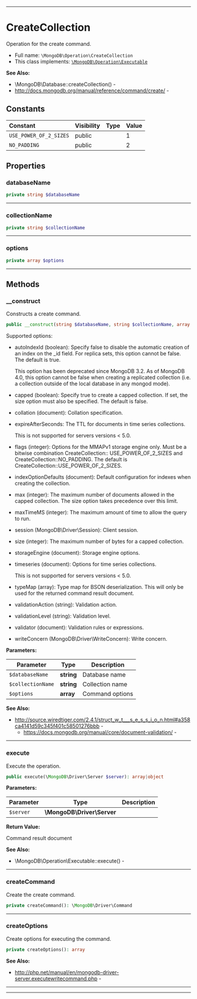 ***

# CreateCollection

Operation for the create command.

* Full name: `\MongoDB\Operation\CreateCollection`
* This class implements:
  [`\MongoDB\Operation\Executable`](./Executable.md)

**See Also:**

* \MongoDB\Database::createCollection() -
* http://docs.mongodb.org/manual/reference/command/create/ -

## Constants

| Constant | Visibility | Type | Value |
|:---------|:-----------|:-----|:------|
|`USE_POWER_OF_2_SIZES`|public| |1|
|`NO_PADDING`|public| |2|

## Properties

### databaseName

```php
private string $databaseName
```

***

### collectionName

```php
private string $collectionName
```

***

### options

```php
private array $options
```

***

## Methods

### __construct

Constructs a create command.

```php
public __construct(string $databaseName, string $collectionName, array $options = []): mixed
```

Supported options:

* autoIndexId (boolean): Specify false to disable the automatic creation of an index on the _id field. For replica sets,
  this option cannot be false. The default is true.

  This option has been deprecated since MongoDB 3.2. As of MongoDB 4.0, this option cannot be false when creating a
  replicated collection
  (i.e. a collection outside of the local database in any mongod mode).

* capped (boolean): Specify true to create a capped collection. If set, the size option must also be specified. The
  default is false.

* collation (document): Collation specification.

* expireAfterSeconds: The TTL for documents in time series collections.

  This is not supported for servers versions < 5.0.

* flags (integer): Options for the MMAPv1 storage engine only. Must be a bitwise combination CreateCollection::
  USE_POWER_OF_2_SIZES and CreateCollection::NO_PADDING. The default is CreateCollection::USE_POWER_OF_2_SIZES.

* indexOptionDefaults (document): Default configuration for indexes when creating the collection.

* max (integer): The maximum number of documents allowed in the capped collection. The size option takes precedence over
  this limit.

* maxTimeMS (integer): The maximum amount of time to allow the query to run.

* session (MongoDB\Driver\Session): Client session.

* size (integer): The maximum number of bytes for a capped collection.

* storageEngine (document): Storage engine options.

* timeseries (document): Options for time series collections.

  This is not supported for servers versions < 5.0.

* typeMap (array): Type map for BSON deserialization. This will only be used for the returned command result document.

* validationAction (string): Validation action.

* validationLevel (string): Validation level.

* validator (document): Validation rules or expressions.

* writeConcern (MongoDB\Driver\WriteConcern): Write concern.

**Parameters:**

| Parameter | Type | Description |
|-----------|------|-------------|
| `$databaseName` | **string** | Database name |
| `$collectionName` | **string** | Collection name |
| `$options` | **array** | Command options |

**See Also:**

* http://source.wiredtiger.com/2.4.1/struct_w_t___s_e_s_s_i_o_n.html#a358ca4141d59c345f401c58501276bbb -
  * https://docs.mongodb.org/manual/core/document-validation/ -

***

### execute

Execute the operation.

```php
public execute(\MongoDB\Driver\Server $server): array|object
```

**Parameters:**

| Parameter | Type | Description |
|-----------|------|-------------|
| `$server` | **\MongoDB\Driver\Server** |  |

**Return Value:**

Command result document

**See Also:**

* \MongoDB\Operation\Executable::execute() -

***

### createCommand

Create the create command.

```php
private createCommand(): \MongoDB\Driver\Command
```

***

### createOptions

Create options for executing the command.

```php
private createOptions(): array
```

**See Also:**

* http://php.net/manual/en/mongodb-driver-server.executewritecommand.php -

***


***

